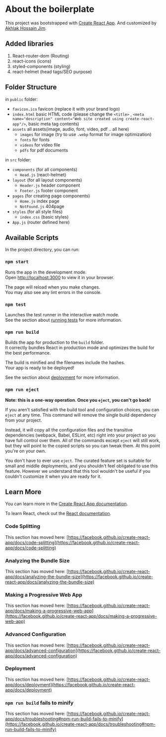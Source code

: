# About the boilerplate

This project was bootstrapped with [Create React App](https://github.com/facebook/create-react-app). And customized by [Akhlak Hossain Jim](https://ah-jim-seed.web.app).

## Added libraries

1. React-router-dom (Routing)
2. react-icons (icons)
3. styled-components (styling)
4. react-helmet (head tags/SEO purpose)

## Folder Structure

in `public` folder:

- `favicon.ico` favicon (replace it with your brand logo)
- `index.html` basic HTML code (please change the `<title>` , `<meta name="description" content="Web site created using create-react-app"/>`, basic meta tag contents)
- `assets` all assets(image, audio, font, video, pdf .. all here)
    - `images` for image (try to use `.webp` format for image optimization)
    - `fonts` for fonts
    - `videos` for video file
    - `pdfs` for pdf documents

in `src` folder:

- `components` (for all components)
    - `Head.js` (react-helmet)
- `layout` (for all layout components)
    - `Header.js` header component
    - `Footer.js` footer component
- `pages` (for creating page components)
    - `Home.js` index page
    - `NotFound.js` 404page
- `styles` (for all style files)
    - `index.css` (basic styles)
- `App.js` (router defined here)

## Available Scripts

In the project directory, you can run:

### `npm start`

Runs the app in the development mode.\
Open [http://localhost:3000](http://localhost:3000) to view it in your browser.

The page will reload when you make changes.\
You may also see any lint errors in the console.

### `npm test`

Launches the test runner in the interactive watch mode.\
See the section about [running tests](https://facebook.github.io/create-react-app/docs/running-tests) for more information.

### `npm run build`

Builds the app for production to the `build` folder.\
It correctly bundles React in production mode and optimizes the build for the best performance.

The build is minified and the filenames include the hashes.\
Your app is ready to be deployed!

See the section about [deployment](https://facebook.github.io/create-react-app/docs/deployment) for more information.

### `npm run eject`

**Note: this is a one-way operation. Once you `eject`, you can't go back!**

If you aren't satisfied with the build tool and configuration choices, you can `eject` at any time. This command will remove the single build dependency from your project.

Instead, it will copy all the configuration files and the transitive dependencies (webpack, Babel, ESLint, etc) right into your project so you have full control over them. All of the commands except `eject` will still work, but they will point to the copied scripts so you can tweak them. At this point you're on your own.

You don't have to ever use `eject`. The curated feature set is suitable for small and middle deployments, and you shouldn't feel obligated to use this feature. However we understand that this tool wouldn't be useful if you couldn't customize it when you are ready for it.

## Learn More

You can learn more in the [Create React App documentation](https://facebook.github.io/create-react-app/docs/getting-started).

To learn React, check out the [React documentation](https://reactjs.org/).

### Code Splitting

This section has moved here: [https://facebook.github.io/create-react-app/docs/code-splitting](https://facebook.github.io/create-react-app/docs/code-splitting)

### Analyzing the Bundle Size

This section has moved here: [https://facebook.github.io/create-react-app/docs/analyzing-the-bundle-size](https://facebook.github.io/create-react-app/docs/analyzing-the-bundle-size)

### Making a Progressive Web App

This section has moved here: [https://facebook.github.io/create-react-app/docs/making-a-progressive-web-app](https://facebook.github.io/create-react-app/docs/making-a-progressive-web-app)

### Advanced Configuration

This section has moved here: [https://facebook.github.io/create-react-app/docs/advanced-configuration](https://facebook.github.io/create-react-app/docs/advanced-configuration)

### Deployment

This section has moved here: [https://facebook.github.io/create-react-app/docs/deployment](https://facebook.github.io/create-react-app/docs/deployment)

### `npm run build` fails to minify

This section has moved here: [https://facebook.github.io/create-react-app/docs/troubleshooting#npm-run-build-fails-to-minify](https://facebook.github.io/create-react-app/docs/troubleshooting#npm-run-build-fails-to-minify)

